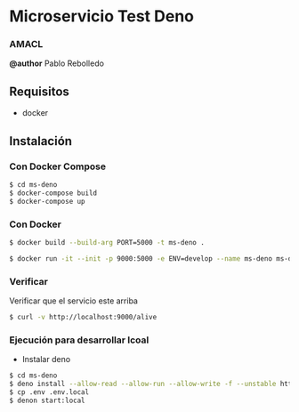# Microservicio Test Deno
### AMACL 
**@author** Pablo Rebolledo


## Requisitos
* docker

## Instalación

### Con Docker Compose

```sh
$ cd ms-deno
$ docker-compose build
$ docker-compose up
```

### Con Docker

```sh
$ docker build --build-arg PORT=5000 -t ms-deno .

$ docker run -it --init -p 9000:5000 -e ENV=develop --name ms-deno ms-deno
```

### Verificar

Verificar que el servicio este arriba

```sh
$ curl -v http://localhost:9000/alive
```

### Ejecución para desarrollar lcoal

* Instalar deno

```sh
$ cd ms-deno
$ deno install --allow-read --allow-run --allow-write -f --unstable https://deno.land/x/denon/denon.ts
$ cp .env .env.local
$ denon start:local
```
